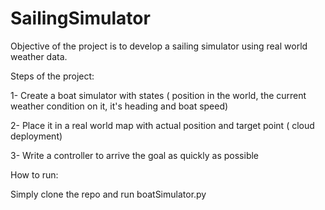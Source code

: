 # SailingSimulator

Objective of the project is to develop a sailing simulator using real world weather data. 

Steps of the project:

1- Create a boat simulator with states ( position in the world, the current weather condition on it, it's heading and boat speed)

2- Place it in a real world map with actual position and target point ( cloud deployment) 

3- Write a controller to arrive the goal as quickly as possible


How to run:

Simply clone the repo and run boatSimulator.py







